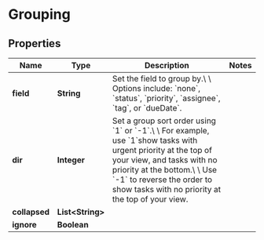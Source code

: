 

# Grouping


## Properties

| Name | Type | Description | Notes |
|------------ | ------------- | ------------- | -------------|
|**field** | **String** | Set the field to group by.\\  \\ Options include: &#x60;none&#x60;, &#x60;status&#x60;, &#x60;priority&#x60;, &#x60;assignee&#x60;, &#x60;tag&#x60;, or &#x60;dueDate&#x60;. |  |
|**dir** | **Integer** | Set a group sort order using &#x60;1&#x60; or &#x60;-1&#x60;.\\  \\ For example, use &#x60;1&#x60;show tasks with urgent priority at the top of your view, and tasks with no priority at the bottom.\\  \\ Use &#x60;-1&#x60; to reverse the order to show tasks with no priority at the top of your view. |  |
|**collapsed** | **List&lt;String&gt;** |  |  |
|**ignore** | **Boolean** |  |  |



